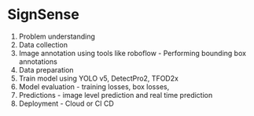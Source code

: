 # SignSense

1) Problem understanding
2) Data collection
3) Image annotation using tools like roboflow - Performing bounding box annotations
4) Data preparation
5) Train model using YOLO v5, DetectPro2, TFOD2x
6) Model evaluation - training losses, box losses,
7) Predictions - image level prediction and real time prediction
8) Deployment - Cloud or CI CD 
